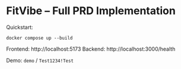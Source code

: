 # FitVibe – Full PRD Implementation

Quickstart:
```
docker compose up --build
```
Frontend: http://localhost:5173
Backend:  http://localhost:3000/health

Demo: `demo` / `Test1234!Test`
